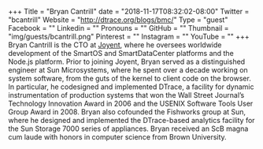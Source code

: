 +++
Title = "Bryan Cantrill"
date = "2018-11-17T08:32:02-08:00"
Twitter = "bcantrill"
Website = "http://dtrace.org/blogs/bmc/"
Type = "guest"
Facebook = ""
Linkedin = ""
Pronouns = ""
GitHub = ""
Thumbnail = "img/guests/bcantrill.png"
Pinterest = ""
Instagram = ""
YouTube = ""
+++
Bryan Cantrill is the CTO at [Joyent](https://www.joyent.com/), where he oversees worldwide development of the SmartOS and SmartDataCenter platforms and the Node.js platform. Prior to joining Joyent, Bryan served as a distinguished engineer at Sun Microsystems, where he spent over a decade working on system software, from the guts of the kernel to client code on the browser. In particular, he codesigned and implemented DTrace, a facility for dynamic instrumentation of production systems that won the Wall Street Journal’s Technology Innovation Award in 2006 and the USENIX Software Tools User Group Award in 2008. Bryan also cofounded the Fishworks group at Sun, where he designed and implemented the DTrace-based analytics facility for the Sun Storage 7000 series of appliances. Bryan received an ScB magna cum laude with honors in computer science from Brown University.
